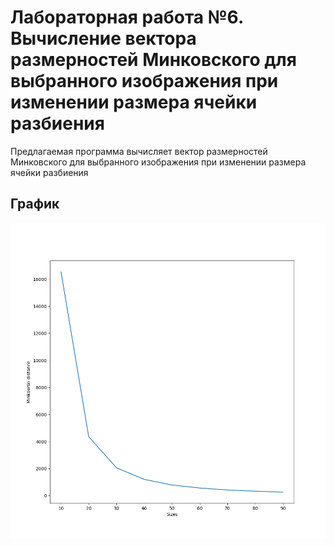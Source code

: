 # Лабораторная работа №6. Вычисление вектора размерностей Минковского для выбранного изображения при изменении размера ячейки разбиения

Предлагаемая программа вычисляет вектор размерностей Минковского для выбранного изображения при изменении размера ячейки
разбиения

## График

![график](https://github.com/KosteRico/fractal-analysis-labs/blob/main/lab7/plot.png?raw=true)
